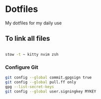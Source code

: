 # Dotfiles

My dotfiles for my daily use

## To link all files

```bash

stow -t ~ kitty nvim zsh

```

### Configure Git

```bash
git config --global commit.gpgsign true
git config --global pull.ff only
gpg --list-secret-keys
git config --global user.signingkey MYKEY
```
